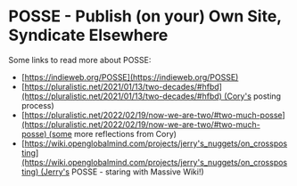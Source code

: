 # POSSE - Publish (on your) Own Site, Syndicate Elsewhere

Some links to read more about POSSE:

- [https://indieweb.org/POSSE](https://indieweb.org/POSSE)
- [https://pluralistic.net/2021/01/13/two-decades/#hfbd](https://pluralistic.net/2021/01/13/two-decades/#hfbd) (Cory's posting process)
- [https://pluralistic.net/2022/02/19/now-we-are-two/#two-much-posse](https://pluralistic.net/2022/02/19/now-we-are-two/#two-much-posse) (some more reflections from Cory)
- [https://wiki.openglobalmind.com/projects/jerry's_nuggets/on_crossposting](https://wiki.openglobalmind.com/projects/jerry's_nuggets/on_crossposting) (Jerry's POSSE - staring with Massive Wiki!)